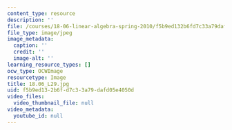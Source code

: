 ```yaml
---
content_type: resource
description: ''
file: /courses/18-06-linear-algebra-spring-2010/f5b9ed132b6fd7c33a79dafd05e4050d_18.06_L29.jpg
file_type: image/jpeg
image_metadata:
  caption: ''
  credit: ''
  image-alt: ''
learning_resource_types: []
ocw_type: OCWImage
resourcetype: Image
title: 18.06_L29.jpg
uid: f5b9ed13-2b6f-d7c3-3a79-dafd05e4050d
video_files:
  video_thumbnail_file: null
video_metadata:
  youtube_id: null
---
```

